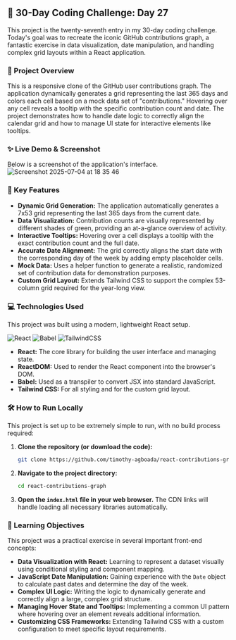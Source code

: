 ## 🚀 30-Day Coding Challenge: Day 27

This project is the twenty-seventh entry in my 30-day coding challenge. Today's goal was to recreate the iconic GitHub contributions graph, a fantastic exercise in data visualization, date manipulation, and handling complex grid layouts within a React application.

### 📖 Project Overview

This is a responsive clone of the GitHub user contributions graph. The application dynamically generates a grid representing the last 365 days and colors each cell based on a mock data set of "contributions." Hovering over any cell reveals a tooltip with the specific contribution count and date. The project demonstrates how to handle date logic to correctly align the calendar grid and how to manage UI state for interactive elements like tooltips.

### ✨ Live Demo & Screenshot

Below is a screenshot of the application's interface.
![Screenshot 2025-07-04 at 18 35 46](https://github.com/user-attachments/assets/43c2c092-b628-42e7-9fe4-423c544c401d)


### 🌟 Key Features

* **Dynamic Grid Generation:** The application automatically generates a 7x53 grid representing the last 365 days from the current date.
* **Data Visualization:** Contribution counts are visually represented by different shades of green, providing an at-a-glance overview of activity.
* **Interactive Tooltips:** Hovering over a cell displays a tooltip with the exact contribution count and the full date.
* **Accurate Date Alignment:** The grid correctly aligns the start date with the corresponding day of the week by adding empty placeholder cells.
* **Mock Data:** Uses a helper function to generate a realistic, randomized set of contribution data for demonstration purposes.
* **Custom Grid Layout:** Extends Tailwind CSS to support the complex 53-column grid required for the year-long view.

### 💻 Technologies Used

This project was built using a modern, lightweight React setup.

![React](https://img.shields.io/badge/react-%2320232a.svg?style=for-the-badge&logo=react&logoColor=%2361DAFB)
![Babel](https://img.shields.io/badge/Babel-%23F9DC3e.svg?style=for-the-badge&logo=babel&logoColor=black)
![TailwindCSS](https://img.shields.io/badge/tailwindcss-%2338B2AC.svg?style=for-the-badge&logo=tailwind-css&logoColor=white)

* **React:** The core library for building the user interface and managing state.
* **ReactDOM:** Used to render the React component into the browser's DOM.
* **Babel:** Used as a transpiler to convert JSX into standard JavaScript.
* **Tailwind CSS:** For all styling and for the custom grid layout.

### 🛠️ How to Run Locally

This project is set up to be extremely simple to run, with no build process required:

1.  **Clone the repository (or download the code):**
    ```bash
    git clone https://github.com/timothy-agboada/react-contributions-graph.git
    ```
2.  **Navigate to the project directory:**
    ```bash
    cd react-contributions-graph
    ```
3.  **Open the `index.html` file in your web browser.** The CDN links will handle loading all necessary libraries automatically.

### 🎯 Learning Objectives

This project was a practical exercise in several important front-end concepts:

* **Data Visualization with React:** Learning to represent a dataset visually using conditional styling and component mapping.
* **JavaScript Date Manipulation:** Gaining experience with the `Date` object to calculate past dates and determine the day of the week.
* **Complex UI Logic:** Writing the logic to dynamically generate and correctly align a large, complex grid structure.
* **Managing Hover State and Tooltips:** Implementing a common UI pattern where hovering over an element reveals additional information.
* **Customizing CSS Frameworks:** Extending Tailwind CSS with a custom configuration to meet specific layout requirements.
